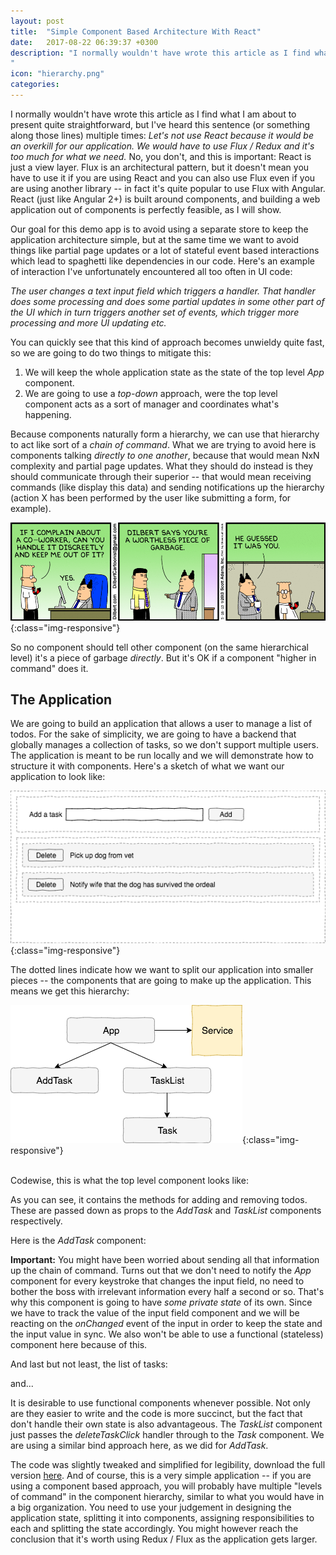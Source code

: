 ```yaml
---
layout: post
title:  "Simple Component Based Architecture With React"
date:   2017-08-22 06:39:37 +0300
description: "I normally wouldn't have wrote this article as I find what I am about to present quite straightforward, but I've heard this sentence (or something along those lines) multiple times: <i>Let's not use React because it would be an overkill for our application. We would have to use Flux / Redux and it's too much for what we need.</i> No, you don't,  and this is important: React is just a view layer. Flux is an architectural pattern, but it doesn't mean you have to use it and you can also use Flux even if you are not using React, if you wish...
"
icon: "hierarchy.png"
categories:
---
```


I normally wouldn't have wrote this article as I find what I am about to present quite straightforward, but I've heard this sentence (or something along those lines) multiple times: *Let's not use React because it would be an overkill for our application. We would have to use Flux / Redux and it's too much for what we need.* No, you don't,  and this is important: React is just a view layer. Flux is an architectural pattern, but it doesn't mean you have to use it if you are using React and you can also use Flux even if you are using another library -- in fact it's quite popular to use Flux with Angular. React (just like Angular 2+) is built around components, and building a web application out of components is perfectly feasible, as I will show.

Our goal for this demo app is to avoid using a separate store to keep the application architecture simple, but at the same time we want to avoid things like partial page updates or a lot of stateful event based interactions which lead to spaghetti like dependencies in our code. Here's an example of interaction I've unfortunately encountered all too often in UI code:

*The user changes a text input field which triggers a handler. That handler does some processing and does some partial updates in some other part of the UI which in turn triggers another set of events, which trigger more processing and more UI updating etc.* 

You can quickly see that this kind of approach becomes unwieldy quite fast, so we are going to do two things to mitigate this:

1. We will keep the whole application state as the state of the top level *App* component. 
2. We are going to use a *top-down* approach, were the top level component acts as a sort of manager and coordinates what's happening.

Because components naturally form a hierarchy, we can use that hierarchy to act like sort of a *chain of command*. What we are trying to avoid here is components talking *directly to one another*, because that would mean NxN complexity and partial page updates. What they should do instead is they should communicate through their superior -- that would mean receiving commands (like display this data) and sending notifications up the hierarchy (action X has been performed by the user like submitting a form, for example).

![image-title-here](/images/dilbert.jpg){:class="img-responsive"}

So no component should tell other component (on the same hierarchical level) it's a piece of garbage *directly*. But it's OK if a component "higher in command" does it.

## The Application ##

We are going to build an application that allows a user to manage a list of todos. For the sake of simplicity, we are going to have a backend that globally manages a collection of tasks, so we don't support multiple users. The application is meant to be run locally and we will demonstrate how to structure it with components. Here's a sketch of what we want our application to look like:

![image-title-here](/images/sketch.png){:class="img-responsive"}

The dotted lines indicate how we want to split our application into smaller pieces -- the components that are going to make up the application. This means we get this hierarchy:

![image-title-here](/images/hierarchy.png){:class="img-responsive"}

<br/>
Codewise, this is what the top level component looks like:

<script src="https://gist.github.com/toaderflorin/f16af2f7d587cd628e45543b34c0b446.js"></script>

As you can see, it contains the methods for adding and removing todos. These are passed down as props to the *AddTask* and *TaskList* components respectively. 

Here is the *AddTask* component:

<script src="https://gist.github.com/toaderflorin/acf3aa438d747ff6fde2250ba976a897.js"></script>

**Important:** You might have been worried about sending all that information up the chain of command. Turns out that we don't need to notify the *App* component for every keystroke that changes the input field, no need to bother the boss with irrelevant information every half a second or so. That's why this component is going to have *some private state* of its own. Since we have to track the value of the input field component and we will be reacting on the *onChanged* event of the input in order to keep the state and the input value in sync. We also won't be able to use a functional (stateless) component here because of this.

And last but not least, the list of tasks:

<script src="https://gist.github.com/toaderflorin/70e6cbc872f55cf9cfe3fdf546fb1178.js"></script>

and...

<script src="https://gist.github.com/toaderflorin/6ab7f1bbf8faa03609b7df11332a83be.js"></script>

It is desirable to use functional components whenever possible. Not only are they easier to write and the code is more succinct, but the fact that don't handle their own state is also advantageous. The *TaskList* component just passes the *deleteTaskClick* handler through to the *Task* component. We are using a similar bind approach here, as we did for *AddTask*. 

The code was slightly tweaked and simplified for legibility, download the full version [here](https://github.com/toaderflorin/florintoader). And of course, this is a very simple application -- if you are using a component based approach, you will probably have multiple "levels of command" in the component hierarchy, similar to what you would have in a big organization. You need to use your judgement in designing the application state, splitting it into components, assigning responsibilities to each and splitting the state accordingly. You might however reach the conclusion that it's worth using Redux / Flux as the application gets larger.